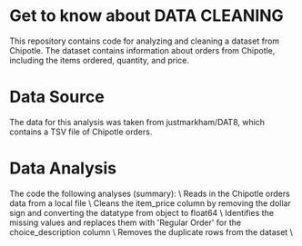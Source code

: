 # Get to know about DATA CLEANING

This repository contains code for analyzing and cleaning a dataset from Chipotle. The dataset contains information about orders from Chipotle, including the items ordered, quantity, and price.

# Data Source
The data for this analysis was taken from justmarkham/DAT8, which contains a TSV file of Chipotle orders.

# Data Analysis

The code the following analyses (summary): \\
Reads in the Chipotle orders data from a local file \\ 
Cleans the item_price column by removing the dollar sign and converting the datatype from object to float64 \\
Identifies the missing values and replaces them with 'Regular Order' for the choice_description column \\
Removes the duplicate rows from the dataset  \\
